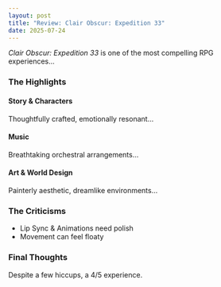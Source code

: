 ```yaml
---
layout: post
title: "Review: Clair Obscur: Expedition 33"
date: 2025-07-24
---
```


_Clair Obscur: Expedition 33_ is one of the most compelling RPG experiences...

### The Highlights

#### Story & Characters

Thoughtfully crafted, emotionally resonant...

#### Music

Breathtaking orchestral arrangements...

#### Art & World Design

Painterly aesthetic, dreamlike environments...

### The Criticisms

- Lip Sync & Animations need polish
- Movement can feel floaty

### Final Thoughts

Despite a few hiccups, a 4/5 experience.
